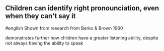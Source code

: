 ## Children can identify right pronounciation, even when they can't say it
#english 
Shown from research from Berko & Brown 1960 

demonstrates further how children have a greater listening ability, despite not always having the ability to speak